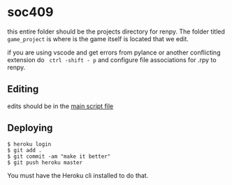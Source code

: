 # soc409
this entire folder should be the projects directory for renpy. The folder titled `game_project` is where is the game itself is located that we edit.

if you are using vscode and get errors from pylance or another conflicting extension do 
` ctrl -shift - p` 
and configure file associations for .rpy to renpy.

## Editing
edits should be in the [main script file](game_project/game/script.rpy)

## Deploying 
```
$ heroku login
$ git add .
$ git commit -am "make it better"
$ git push heroku master
```
You must have the Heroku cli  installed to do that.